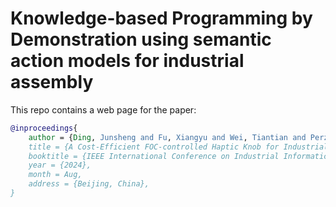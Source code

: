 # Knowledge-based Programming by Demonstration using semantic action models for industrial assembly

This repo contains a web page for the paper:

```bibtex
@inproceedings{
    author = {Ding, Junsheng and Fu, Xiangyu and Wei, Tiantian and Perzylo, Alexander},
    title = {A Cost-Efficient FOC-controlled Haptic Knob for Industrial Robot Programming with Force Feedback},
    booktitle = {IEEE International Conference on Industrial Informatics (INDIN)},
    year = {2024},
    month = Aug,
    address = {Beijing, China},
}